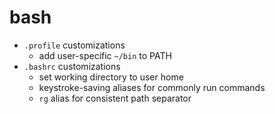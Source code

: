 # bash

- `.profile` customizations
    - add user-specific `~/bin` to PATH
- `.bashrc` customizations
    - set working directory to user home
    - keystroke-saving aliases for commonly run commands
    - `rg` alias for consistent path separator
